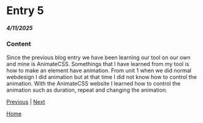 # Entry 5
##### 4/11/2025

### Content

Since the previous blog entry we have been learning our tool on our own and mine is AnimateCSS. Somethings that I have learned from my tool is how to make an element have animation. From unit 1 when we did normal webdesign I did animation but at that time I did not know how to control the animation. With the AnimateCSS website I learned how to control the animation such as duration, repeat and changing the animation. 

[Previous](entry04.md) | [Next](entry06.md)

[Home](../README.md)
